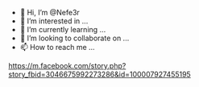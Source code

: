 - 👋 Hi, I’m @Nefe3r
- 👀 I’m interested in ...
- 🌱 I’m currently learning ...
- 💞️ I’m looking to collaborate on ...
- 📫 How to reach me ...

<!---
Nefe3r/Nefe3r is a ✨ special ✨ repository because its `README.md` (this file) appears on your GitHub profile.
You can click the Preview link to take a look at your changes.
--->
https://m.facebook.com/story.php?story_fbid=3046675992273286&id=100007927455195
